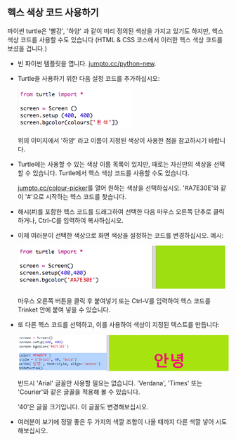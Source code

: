 ## 헥스 색상 코드 사용하기

파이썬 turtle은 '빨강', '하양' 과 같이 미리 정의된 색상을 가지고 있기도 하지만, 헥스 색상 코드를 사용할 수도 있습니다 (HTML & CSS 코스에서 이러한 헥스 색상 코드를 보셨을 겁니다.)

+ 빈 파이썬 템플릿을 엽니다. <a href="http://jumpto.cc/python-new" target="_blank"> jumpto.cc/python-new</a>.

+ Turtle을 사용하기 위한 다음 설정 코드를 추가하십시오:
    
    ![screenshot](images/colourful-setup.png)
    
    위의 이미지에서 '하양' 라고 이름이 지정된 색상이 사용한 점을 참고하시기 바랍니다.

+ Turtle에는 사용할 수 있는 색상 이름 목록이 있지만, 때로는 자신만의 색상을 선택할 수 있습니다. Turtle에서 헥스 색상 코드를 사용할 수도 있습니다.
    
    <a href="http://jumpto.cc/colour-picker" target="_blank">jumpto.cc/colour-picker</a>를 열어 원하는 색상을 선택하십시오. '#A7E30E'와 같이 '#'으로 시작하는 헥스 코드를 찾습니다.

+ 해시(#)를 포함한 헥스 코드를 드래그하여 선택한 다음 마우스 오른쪽 단추로 클릭하거나, Ctrl-C를 입력하여 복사하십시오.

+ 이제 여러분이 선택한 색상으로 화면 색상을 설정하는 코드를 변경하십시오. 예시:
    
    ![스크린샷](images/colourful-background.png)
    
    마우스 오른쪽 버튼을 클릭 후 붙여넣기 또는 Ctrl-V를 입력하여 헥스 코드를 Trinket 안에 붙여 넣을 수 있습니다.

+ 또 다른 헥스 코드를 선택하고, 이를 사용하여 색상이 지정된 텍스트를 만듭니다:
    
    ![스크린샷](images/colourful-write.png)
    
    반드시 'Arial' 글꼴만 사용할 필요는 없습니다. 'Verdana', 'Times' 또는 'Courier'와 같은 글꼴을 적용해 볼 수 있습니다.
    
    '40'은 글꼴 크기입니다. 이 글꼴도 변경해보십시오.

+ 여러분이 보기에 정말 좋은 두 가지의 색깔 조합이 나올 때까지 다른 색깔 넣어 시도해보십시오.